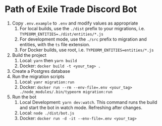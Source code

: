 # Path of Exile Trade Discord Bot

1. Copy `.env.example` to `.env` and modify values as appropriate
   1. For local builds, use the `./dist` prefix to your migrations, i.e. `TYPEORM_ENTITIES=./dist/entities/*.js`
   1. For development mode, use the `./src` prefix to migration and entities, with the `ts` file extension.
   1. For Docker builds, use root, i.e. `TYPEORM_ENTITIES=entities/*.js`
1. Build the project
   1. Local: `yarn` then `yarn build`
   1. Docker: `docker build -t <your_tag> .`
1. Create a Postgres database
1. Run the migration scripts
   1. Local: `yanr migration:run`
   1. Docker: `docker run --rm --env-file=.env <your_tag> ./node_modules/.bin/typeorm migration:run`
1. Run the bot
   1. Local Development: `yarn dev:watch`. This command runs the build and start the bot in watch mode. Refreshing after changes.
   1. Local: `node ./dist/bot.js`
   1. Docker: `docker run -d -it --env-file=.env <your_tag>`
